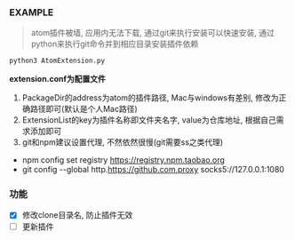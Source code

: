 ### EXAMPLE
> atom插件被墙, 应用内无法下载, 通过git来执行安装可以快速安装, 通过python来执行git命令并到相应目录安装插件依赖
```bash
python3 AtomExtension.py
```

**extension.conf为配置文件**
1. PackageDir的address为atom的插件路径, Mac与windows有差别, 修改为正确路径即可(默认是个人Mac路径)
2. ExtensionList的key为插件名称即文件夹名字, value为仓库地址, 根据自己需求添加即可
3. git和npm建议设置代理, 不然依然很慢(git需要ss之类代理)
- npm config set registry https://registry.npm.taobao.org
- git config --global http.https://github.com.proxy socks5://127.0.0.1:1080

### 功能
- [x] 修改clone目录名, 防止插件无效
- [ ] 更新插件
